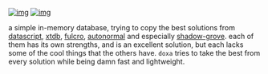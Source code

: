 [![img](https://img.shields.io/clojars/v/com.github.ribelo/doxa.svg)](https://clojars.org/com.github.ribelo/doxa) [![img](https://cljdoc.org/badge/com.github.ribelo/doxa)](https://cljdoc.org/d/com.github.ribelo/doxa/CURRENT)

a simple in-memory database, trying to copy the best solutions from [datascript](https://github.com/tonsky/datascript), [xtdb](https://github.com/xtdb/xtdb/), [fulcro](https://github.com/fulcrologic/fulcro), [autonormal](https://github.com/lilactown/autonormal) and especially [shadow-grove](https://github.com/thheller/shadow-experiments/blob/master/src/main/shadow/experiments/grove/db.cljc). each of them has its own strengths, and is an excellent solution, but each lacks some of the cool things that the others have. `doxa` tries to take the best from every solution while being damn fast and lightweight.
